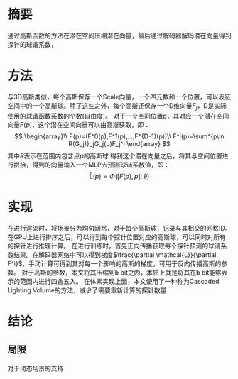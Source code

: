 # 摘要
通过高斯函数的方法在潜在空间压缩潜在向量，最后通过解码器解码潜在向量得到探针的球谐系数，

# 方法

与3D高斯类似，每个高斯保存一个Scale向量，一个四元数和一个位置，可以表征空间中的一个高斯球。除了这些之外，每个高斯还保存一个D维向量$F_j$，D是实际使用的球谐函数系数的个数(自由度)。
对于一个空间位置$p$，其对应一个潜在空间向量$F(p)$，这个潜在空间向量可以由高斯获取，即：
$$
\begin{array}\\
F(p)=(F^0(p),F^1(p),...,F^{D-1}(p))\\
F^i(p)=\sum^{p\in R(G_j)}_jG_j(p)F_j^i
\end{array}
$$
其中$R$表示在范围内包含点$p$的高斯球
得到这个潜在向量之后，将其与空间位置进行拼接，得到的向量输入一个MLP去预测球谐系数值，即：
$$
\hat{L}(p)=\Phi([F(p),p];\theta)
$$
# 实现
在进行渲染时，将场景分为均匀网格，对于每个高斯球，记录与其相交的网格ID。在GPU上进行排序之后，可以得到每个探针位置对应的高斯球，可以同时对所有的探针进行推理计算。
在进行训练时，首先正向传播获取每个探针预测的球谐系数结果。在解码器网络中可以得到梯度$\frac{\partial \mathcal{L}}{\partial F^i}$，手动计算可得到其对每一个影响的高斯的梯度，可用于反向传播高斯的参数。
对于高斯的参数，本文将其压缩到b bit之内，本质上就是将其在b bit能够表示的范围内进行四舍五入。
在体素实现上面，本文使用了一种称为Cascaded Lighting Volume的方法，减少了需要重新计算的探针数量

# 结论
## 局限
对于动态场景的支持
